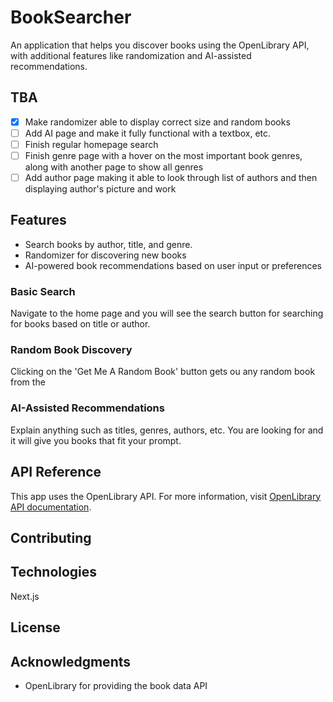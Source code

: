 # BookSearcher

An application that helps you discover books using the OpenLibrary API, with additional features like randomization and AI-assisted recommendations.

## TBA
- [x] Make randomizer able to display correct size and random books
- [ ] Add AI page and make it fully functional with a textbox, etc.
- [ ] Finish regular homepage search
- [ ] Finish genre page with a hover on the most important book genres, along with another page to show all genres
- [ ] Add author page making it able to look through list of authors and then displaying author's picture and work

## Features

- Search books by author, title, and genre.
- Randomizer for discovering new books
- AI-powered book recommendations based on user input or preferences

### Basic Search

Navigate to the home page and you will see the search button for searching for books based on title or author.

### Random Book Discovery

Clicking on the 'Get Me A Random Book' button gets ou any random book from the

### AI-Assisted Recommendations

Explain anything such as titles, genres, authors, etc. You are looking for and it will give you books that fit your prompt.

## API Reference

This app uses the OpenLibrary API. For more information, visit [OpenLibrary API documentation](https://openlibrary.org/developers/api).

## Contributing

## Technologies
Next.js


## License


## Acknowledgments

- OpenLibrary for providing the book data API
